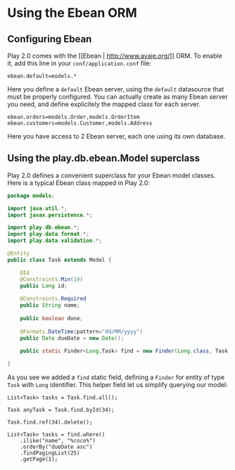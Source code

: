 # Using the Ebean ORM

## Configuring Ebean

Play 2.0 comes with the [[Ebean | http://www.avaje.org/]] ORM. To enable it, add this line in your `conf/application.conf` file:

```properties
ebean.default=models.*
```

Here you define a `default` Ebean server, using the `default` datasource that must be properly configured. You can actually create as many Ebean server you need, and define explicitely the mapped class for each server.

```properties
ebean.orders=models.Order,models.OrderItem
ebean.customers=models.Customer,models.Address
```

Here you have access to 2 Ebean server, each one using its own database.

## Using the play.db.ebean.Model superclass

Play 2.0 defines a convenient superclass for your Ebean model classes. Here is a typical Ebean class mapped in Play 2.0:

```java
package models;

import java.util.*;
import javax.persistence.*;

import play.db.ebean.*;
import play.data.format.*;
import play.data.validation.*;

@Entity 
public class Task extends Model {

    @Id
    @Constraints.Min(10)
    public Long id;
    
    @Constraints.Required
    public String name;
    
    public boolean done;
    
    @Formats.DateTime(pattern="dd/MM/yyyy")
    public Date dueDate = new Date();
    
    public static Finder<Long,Task> find = new Finder(Long.class, Task.class); 

}
```

As you see we added a `find` static field, defining a `Finder` for entity of type `Task` with `Long` identifier. This helper field let us simplify querying our model:

```
List<Task> tasks = Task.find.all();
    
Task anyTask = Task.find.byId(34);

Task.find.ref(34).delete();

List<Task> tasks = find.where()
    .ilike("name", "%coco%")
    .orderBy("dueDate asc")
    .findPagingList(25)
    .getPage(1);
```